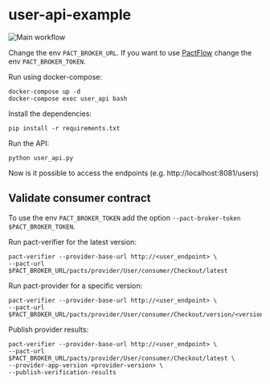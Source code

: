 # user-api-example

![Main workflow](https://github.com/LindomarReitz/user-api-example/workflows/Main%20workflow/badge.svg)

Change the env `PACT_BROKER_URL`. If you want to use [PactFlow](https://pactflow.io/) change the env `PACT_BROKER_TOKEN`.

Run using docker-compose:

```
docker-compose up -d
docker-compose exec user_api bash
```

Install the dependencies:

```
pip install -r requirements.txt
```

Run the API:

```
python user_api.py
```

Now is it possible to access the endpoints (e.g. http://localhost:8081/users)

## Validate consumer contract

To use the env `PACT_BROKER_TOKEN` add the option `--pact-broker-token $PACT_BROKER_TOKEN`.

Run pact-verifier for the latest version:

```
pact-verifier --provider-base-url http://<user_endpoint> \
--pact-url $PACT_BROKER_URL/pacts/provider/User/consumer/Checkout/latest
```

Run pact-provider for a specific version:

```
pact-verifier --provider-base-url http://<user_endpoint> \
--pact-url $PACT_BROKER_URL/pacts/provider/User/consumer/Checkout/version/<version>
```

Publish provider results:

```
pact-verifier --provider-base-url http://<user_endpoint> \
--pact-url $PACT_BROKER_URL/pacts/provider/User/consumer/Checkout/latest \
--provider-app-version <provider-version> \
--publish-verification-results
```


